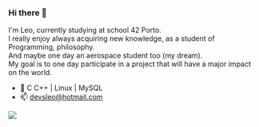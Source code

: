 ### Hi there 👋


 I'm Leo, currently studying at school 42 Porto. <br>
 I really enjoy always acquiring new knowledge, as a student of Programming, philosophy. <br>
 And maybe one day an aerospace student too (my dream).<br>
 My goal is to one day participate in a project that will have a major impact on the world.<br>

- 💬  C C++ | Linux | MySQL
- 📫  devsleo@hotmail.com
<div> 
  <a href="https://www.linkedin.com/in/leonardo-maes/" target="_blank"><img src="https://img.shields.io/badge/-LinkedIn-%230077B5?style=for-the-badge&logo=linkedin&logoColor=white" target="_blank"></a>
</div>
